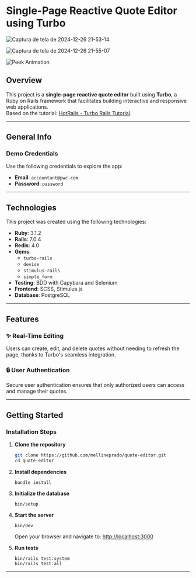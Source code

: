 # Single-Page Reactive Quote Editor using Turbo
![Captura de tela de 2024-12-26 21-53-14](https://github.com/user-attachments/assets/bedf7017-0fbb-4e0a-84e1-eca39642bfce)




![Captura de tela de 2024-12-26 21-55-07](https://github.com/user-attachments/assets/6c99ff78-c092-4862-86d7-99c666d948e9)

![Peek Animation](https://github.com/mellineprado/quote-editor/assets/113559324/ce7e4d14-219c-4416-87aa-4cc02c75eb24)

## Overview

This project is a **single-page reactive quote editor** built using **Turbo**, a Ruby on Rails framework that facilitates building interactive and responsive web applications.  
Based on the tutorial: [HotRails - Turbo Rails Tutorial](https://www.hotrails.dev/turbo-rails).

---

## General Info

### Demo Credentials
Use the following credentials to explore the app:
- **Email**: `accountant@pwc.com`
- **Password**: `password`

---

## Technologies

This project was created using the following technologies:

- **Ruby**: 3.1.2  
- **Rails**: 7.0.4  
- **Redis**: 4.0  
- **Gems**:
  - `turbo-rails`
  - `devise`
  - `stimulus-rails`
  - `simple_form`
- **Testing**: BDD with Capybara and Selenium  
- **Frontend**: SCSS, Stimulus.js  
- **Database**: PostgreSQL  

---

## Features

### ✨ Real-Time Editing  
Users can create, edit, and delete quotes without needing to refresh the page, thanks to Turbo's seamless integration.

### 🔒 User Authentication  
Secure user authentication ensures that only authorized users can access and manage their quotes.

---

## Getting Started

### Installation Steps

1. **Clone the repository**  
   ```bash
   git clone https://github.com/mellineprado/quote-editor.git
   cd quote-editor
   ```

2. **Install dependencies**  
   ```
   bundle install
   ```

3. **Initialize the database**  
   ```
   bin/setup
   ```

4. **Start the server**  
   ```
   bin/dev
   ```
   Open your browser and navigate to: [http://localhost:3000](http://localhost:3000)

5. **Run tests**  
   ```
   bin/rails test:system
   bin/rails test:all
   ```

---

